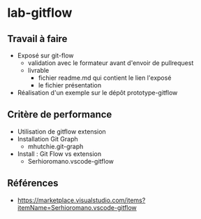 # lab-gitflow

## Travail à faire 

- Exposé sur git-flow
  - validation avec le formateur avant d'envoir de pullrequest
  - livrable 
    - fichier readme.md qui contient le lien l'exposé
    - le fichier présentation
- Réalisation d'un exemple sur le dépôt prototype-gitflow

## Critère de performance 
- Utilisation de gitflow extension
- Installation Git Graph 
    - mhutchie.git-graph
- Install : Git Flow vs extension
  - Serhioromano.vscode-gitflow

## Références 
- https://marketplace.visualstudio.com/items?itemName=Serhioromano.vscode-gitflow
